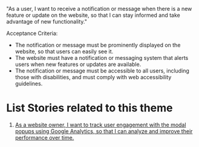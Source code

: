 "As a user, I want to receive a notification or message when there is a new feature or update on the website, so that I can stay informed and take advantage of new functionality."

Acceptance Criteria:

* The notification or message must be prominently displayed on the website, so that users can easily see it.
* The website must have a notification or messaging system that alerts users when new features or updates are available.
* The notification or message must be accessible to all users, including those with disabilities, and must comply with web accessibility guidelines.


# List Stories related to this theme
1. [As a website owner, I want to track user engagement with the modal popups using Google Analytics, so that I can analyze and improve their performance over time.](https://github.com/amm33/mywebclass-agile-docs/blob/ad8aff89a15bf6c647fcce6fe424dc1c52de4c70/documentation/templates/theme/initiatives/epics/stories/story7.md)
